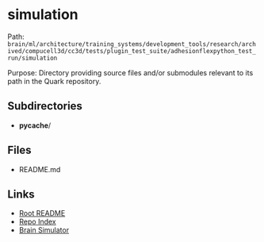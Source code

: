 # simulation

Path: `brain/ml/architecture/training_systems/development_tools/research/archived/compucell3d/cc3d/tests/plugin_test_suite/adhesionflexpython_test_run/simulation`

Purpose: Directory providing source files and/or submodules relevant to its path in the Quark repository.

## Subdirectories
- __pycache__/

## Files
- README.md

## Links
- [Root README](../../../../../../../../../../../../README.md)
- [Repo Index](../../../../../../../../../../../../repo_index.json)
- [Brain Simulator](../../../../../../../../../../../../brain/architecture/brain_simulator.py)
